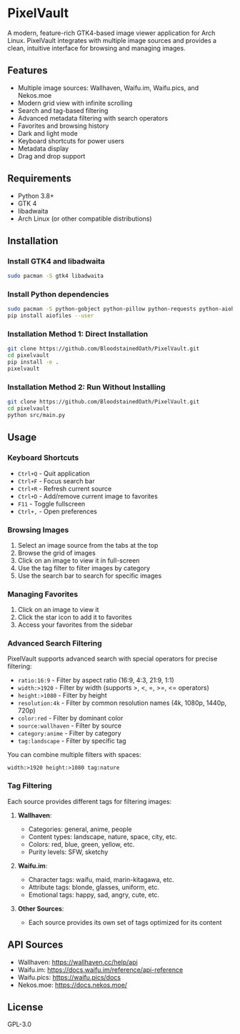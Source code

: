 # PixelVault

A modern, feature-rich GTK4-based image viewer application for Arch Linux. PixelVault integrates with multiple image sources and provides a clean, intuitive interface for browsing and managing images.

## Features

- Multiple image sources: Wallhaven, Waifu.im, Waifu.pics, and Nekos.moe
- Modern grid view with infinite scrolling
- Search and tag-based filtering
- Advanced metadata filtering with search operators
- Favorites and browsing history
- Dark and light mode
- Keyboard shortcuts for power users
- Metadata display
- Drag and drop support

## Requirements

- Python 3.8+
- GTK 4
- libadwaita
- Arch Linux (or other compatible distributions)

## Installation

### Install GTK4 and libadwaita
```bash
sudo pacman -S gtk4 libadwaita
```

### Install Python dependencies
```bash
sudo pacman -S python-gobject python-pillow python-requests python-aiohttp
pip install aiofiles --user
```

### Installation Method 1: Direct Installation
```bash
git clone https://github.com/BloodstainedOath/PixelVault.git
cd pixelvault
pip install -e .
pixelvault
```

### Installation Method 2: Run Without Installing
```bash
git clone https://github.com/BloodstainedOath/PixelVault.git
cd pixelvault
python src/main.py
```

## Usage

### Keyboard Shortcuts
- `Ctrl+Q` - Quit application
- `Ctrl+F` - Focus search bar
- `Ctrl+R` - Refresh current source
- `Ctrl+D` - Add/remove current image to favorites
- `F11` - Toggle fullscreen
- `Ctrl+,` - Open preferences

### Browsing Images
1. Select an image source from the tabs at the top
2. Browse the grid of images
3. Click on an image to view it in full-screen
4. Use the tag filter to filter images by category
5. Use the search bar to search for specific images

### Managing Favorites
1. Click on an image to view it
2. Click the star icon to add it to favorites
3. Access your favorites from the sidebar

### Advanced Search Filtering
PixelVault supports advanced search with special operators for precise filtering:

- `ratio:16:9` - Filter by aspect ratio (16:9, 4:3, 21:9, 1:1)
- `width:>1920` - Filter by width (supports >, <, =, >=, <= operators)
- `height:>1080` - Filter by height
- `resolution:4k` - Filter by common resolution names (4k, 1080p, 1440p, 720p)
- `color:red` - Filter by dominant color
- `source:wallhaven` - Filter by source
- `category:anime` - Filter by category
- `tag:landscape` - Filter by specific tag

You can combine multiple filters with spaces:
```
width:>1920 height:>1080 tag:nature
```

### Tag Filtering
Each source provides different tags for filtering images:

1. **Wallhaven**:
   - Categories: general, anime, people
   - Content types: landscape, nature, space, city, etc.
   - Colors: red, blue, green, yellow, etc.
   - Purity levels: SFW, sketchy

2. **Waifu.im**:
   - Character tags: waifu, maid, marin-kitagawa, etc.
   - Attribute tags: blonde, glasses, uniform, etc.
   - Emotional tags: happy, sad, angry, cute, etc.

3. **Other Sources**:
   - Each source provides its own set of tags optimized for its content

## API Sources
- Wallhaven: https://wallhaven.cc/help/api
- Waifu.im: https://docs.waifu.im/reference/api-reference
- Waifu.pics: https://waifu.pics/docs
- Nekos.moe: https://docs.nekos.moe/

## License
GPL-3.0 

